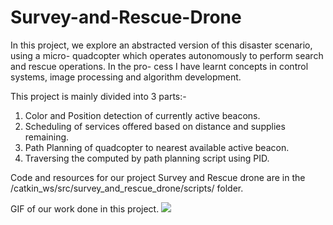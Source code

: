 # Survey-and-Rescue-Drone
In this project, we explore an abstracted version of this disaster scenario, using a micro-
quadcopter which operates autonomously to perform search and rescue operations. In the pro-
cess I have learnt concepts in control systems, image processing and algorithm development.

This project is mainly divided into 3 parts:-
1. Color and Position detection of currently active beacons.
2. Scheduling of services offered based on distance and supplies remaining.
3. Path Planning of quadcopter to nearest available active beacon.
4. Traversing the computed by path planning script using PID.

Code and resources for our project Survey and Rescue drone are in the /catkin_ws/src/survey_and_rescue_drone/scripts/ folder.

GIF of our work done in this project.
![](./catkin_ws/srd_2.gif)
